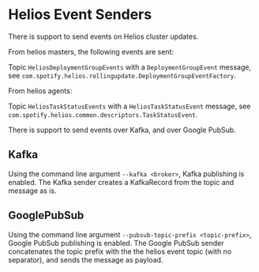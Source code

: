 # Helios Event Senders

There is support to send events on Helios cluster updates.

From helios masters, the following events are sent:

Topic `HeliosDeploymentGroupEvents` with a `DeploymentGroupEvent` message,
see `com.spotify.helios.rollingupdate.DeploymentGroupEventFactory`.

From helios agents:

Topic `HeliosTaskStatusEvents` with a `HeliosTaskStatusEvent` message,
see `com.spotify.helios.common.descriptors.TaskStatusEvent`.

There is support to send events over Kafka, and over Google PubSub.

## Kafka

Using the command line argument `--kafka <broker>`, Kafka publishing is enabled. The Kafka sender creates a KafkaRecord from the
topic and message as is.

## GooglePubSub

Using the command line argument `--pubsub-topic-prefix <topic-prefix>`, Google PubSub publishing is enabled. The Google PubSub sender
concatenates the topic prefix with the the helios event topic (with no separator), and sends the message as payload.

